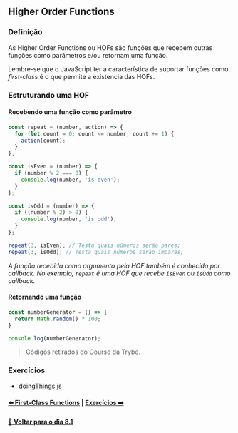 ## Higher Order Functions

### Definição

As Higher Order Functions ou HOFs são funções que recebem outras funções como parâmetros e/ou retornam uma função.

Lembre-se que o JavaScript ter a característica de suportar funções como *first-class* é o que permite a existencia das HOFs.

### Estruturando uma HOF

#### Recebendo uma função como parâmetro

~~~javascript
const repeat = (number, action) => {
  for (let count = 0; count <= number; count += 1) {
    action(count);
  }
};

const isEven = (number) => {
  if (number % 2 === 0) {
    console.log(number, 'is even');
  }
};

const isOdd = (number) => {
  if ((number % 2) > 0) {
    console.log(number, 'is odd');
  }
};

repeat(3, isEven); // Testa quais números serão pares;
repeat(3, isOdd); // Testa quais números serão ímpares;
~~~

*A função recebida como argumento pela HOF também é conhecida por callback. No exemplo, `repeat` é uma HOF que recebe `isEven` ou `isOdd` como callback.*

#### Retornando uma função

~~~javascript
const numberGenerator = () => {
  return Math.random() * 100;
}

console.log(numberGenerator);
~~~
> Códigos retirados do Course da Trybe.

### Exercícios
- [doingThings.js](../A-estruturando-uma-hof/doingThings.js)

#### [:arrow_left: First-Class Functions](./first-class-functions.md#first-class-functions) | [Exercícios :arrow_right:](../X-agora-a-pratica/exercicios.md#exercícios)

#### [:date: Voltar para o dia 8.1](../README.md#81-javascript-es6---introdução-a-higher-order-functions)
